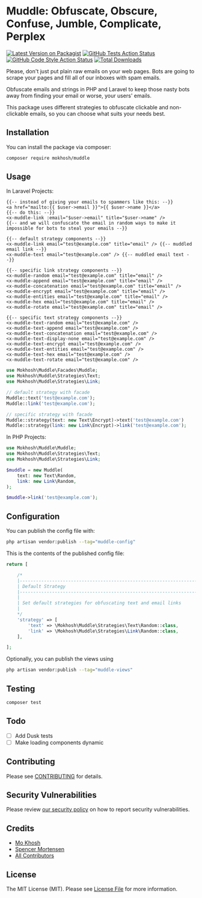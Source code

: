 # Muddle: Obfuscate, Obscure, Confuse, Jumble, Complicate, Perplex

[![Latest Version on Packagist](https://img.shields.io/packagist/v/mokhosh/muddle.svg?style=flat-square)](https://packagist.org/packages/mokhosh/muddle)
[![GitHub Tests Action Status](https://img.shields.io/github/actions/workflow/status/mokhosh/muddle/run-tests.yml?branch=main&label=tests&style=flat-square)](https://github.com/mokhosh/muddle/actions?query=workflow%3Arun-tests+branch%3Amain)
[![GitHub Code Style Action Status](https://img.shields.io/github/actions/workflow/status/mokhosh/muddle/fix-php-code-style-issues.yml?branch=main&label=code%20style&style=flat-square)](https://github.com/mokhosh/muddle/actions?query=workflow%3A"Fix+PHP+code+style+issues"+branch%3Amain)
[![Total Downloads](https://img.shields.io/packagist/dt/mokhosh/muddle.svg?style=flat-square)](https://packagist.org/packages/mokhosh/muddle)

Please, don't just put plain raw emails on your web pages. Bots are going to scrape your pages and fill all of our inboxes with spam emails.

Obfuscate emails and strings in PHP and Laravel to keep those nasty bots away from finding your email or worse, your users' emails.

This package uses different strategies to obfuscate clickable and non-clickable emails, so you can choose what suits your needs best.

## Installation

You can install the package via composer:

```bash
composer require mokhosh/muddle
```

## Usage

In Laravel Projects:

```blade
{{-- instead of giving your emails to spammers like this: --}}
<a href="mailto:{{ $user->email }}">{{ $user->name }}</a>
{{-- do this: --}}
<x-muddle-link :email="$user->email" title="$user->name" />
{{-- and we will confuscate the email in random ways to make it impossible for bots to steal your emails --}}

{{-- default strategy components --}}
<x-muddle-link email="test@example.com" title="email" /> {{-- muddled email link --}}
<x-muddle-text email="test@example.com" /> {{-- muddled email text --}}

{{-- specific link strategy components --}}
<x-muddle-random email="test@example.com" title="email" />
<x-muddle-append email="test@example.com" title="email" />
<x-muddle-concatenation email="test@example.com" title="email" />
<x-muddle-encrypt email="test@example.com" title="email" />
<x-muddle-entities email="test@example.com" title="email" />
<x-muddle-hex email="test@example.com" title="email" />
<x-muddle-rotate email="test@example.com" title="email" />

{{-- specific text strategy components --}}
<x-muddle-text-random email="test@example.com" />
<x-muddle-text-append email="test@example.com" />
<x-muddle-text-concatenation email="test@example.com" />
<x-muddle-text-display-none email="test@example.com" />
<x-muddle-text-encrypt email="test@example.com" />
<x-muddle-text-entities email="test@example.com" />
<x-muddle-text-hex email="test@example.com" />
<x-muddle-text-rotate email="test@example.com" />
```

```php
use Mokhosh\Muddle\Facades\Muddle;
use Mokhosh\Muddle\Strategies\Text;
use Mokhosh\Muddle\Strategies\Link;

// default strategy with facade
Muddle::text('test@example.com');
Muddle::link('test@example.com');

// specific strategy with facade
Muddle::strategy(text: new Text\Encrypt)->text('test@example.com')
Muddle::strategy(link: new Link\Encrypt)->link('test@example.com');
```

In PHP Projects:

```php
use Mokhosh\Muddle\Muddle;
use Mokhosh\Muddle\Strategies\Text;
use Mokhosh\Muddle\Strategies\Link;

$muddle = new Muddle(
    text: new Text\Random,
    link: new Link\Random,
);

$muddle->link('test@example.com');
```

## Configuration

You can publish the config file with:

```bash
php artisan vendor:publish --tag="muddle-config"
```

This is the contents of the published config file:

```php
return [

    /*
    |--------------------------------------------------------------------------
    | Default Strategy
    |--------------------------------------------------------------------------
    |
    | Set default strategies for obfuscating text and email links
    |
    */
    'strategy' => [
        'text' => \Mokhosh\Muddle\Strategies\Text\Random::class,
        'link' => \Mokhosh\Muddle\Strategies\Link\Random::class,
    ],

];
```

Optionally, you can publish the views using

```bash
php artisan vendor:publish --tag="muddle-views"
```

## Testing

```bash
composer test
```

## Todo

- [ ] Add Dusk tests
- [ ] Make loading components dynamic

## Contributing

Please see [CONTRIBUTING](CONTRIBUTING.md) for details.

## Security Vulnerabilities

Please review [our security policy](../../security/policy) on how to report security vulnerabilities.

## Credits

- [Mo Khosh](https://github.com/mokhosh)
- [Spencer Mortensen](https://spencermortensen.com/articles/email-obfuscation)
- [All Contributors](../../contributors)

## License

The MIT License (MIT). Please see [License File](LICENSE.md) for more information.
